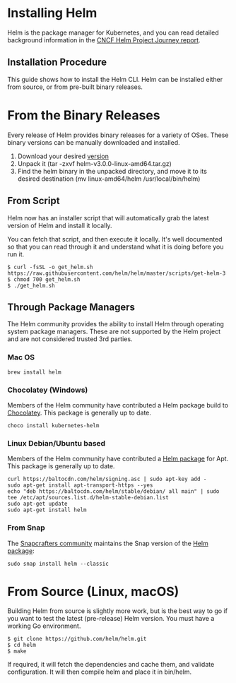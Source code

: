 # Installing Helm
Helm is the package manager for Kubernetes, and you can read detailed background information in the [CNCF Helm Project Journey report](https://www.cncf.io/cncf-helm-project-journey-report/).

## Installation Procedure
This guide shows how to install the Helm CLI. Helm can be installed either from source, or from pre-built binary releases.

# From the Binary Releases
Every release of Helm provides binary releases for a variety of OSes. These binary versions can be manually downloaded and installed.

1. Download your desired [version](https://github.com/helm/helm/releases)
2. Unpack it (tar -zxvf helm-v3.0.0-linux-amd64.tar.gz)
3. Find the helm binary in the unpacked directory, and move it to its desired destination (mv linux-amd64/helm /usr/local/bin/helm)


## From Script
Helm now has an installer script that will automatically grab the latest version of Helm and install it locally.

You can fetch that script, and then execute it locally. It's well documented so that you can read through it and understand what it is doing before you run it.

```
$ curl -fsSL -o get_helm.sh https://raw.githubusercontent.com/helm/helm/master/scripts/get-helm-3
$ chmod 700 get_helm.sh
$ ./get_helm.sh
```

## Through Package Managers
The Helm community provides the ability to install Helm through operating system package managers. These are not supported by the Helm project and are not considered trusted 3rd parties.

### Mac OS
```
brew install helm
```

### Chocolatey (Windows)
Members of the Helm community have contributed a Helm package build to [Chocolatey](https://chocolatey.org/). This package is generally up to date.
```
choco install kubernetes-helm
```

### Linux Debian/Ubuntu based
Members of the Helm community have contributed a [Helm package](https://helm.baltorepo.com/stable/debian/) for Apt. This package is generally up to date.

```
curl https://baltocdn.com/helm/signing.asc | sudo apt-key add -
sudo apt-get install apt-transport-https --yes
echo "deb https://baltocdn.com/helm/stable/debian/ all main" | sudo tee /etc/apt/sources.list.d/helm-stable-debian.list
sudo apt-get update
sudo apt-get install helm
```
### From Snap
The [Snapcrafters community](https://github.com/snapcrafters) maintains the Snap version of the [Helm package](https://snapcraft.io/helm):
```
sudo snap install helm --classic
```


# From Source (Linux, macOS)
Building Helm from source is slightly more work, but is the best way to go if you want to test the latest (pre-release) Helm version.
You must have a working Go environment.
```
$ git clone https://github.com/helm/helm.git
$ cd helm
$ make
```

If required, it will fetch the dependencies and cache them, and validate configuration. It will then compile helm and place it in bin/helm.

